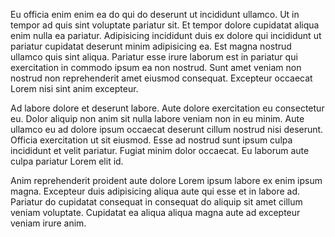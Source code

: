 Eu officia enim enim ea do qui do deserunt ut incididunt ullamco. Ut in tempor ad quis sint voluptate pariatur sit. Et tempor dolore cupidatat aliqua enim nulla ea pariatur. Adipisicing incididunt duis ex dolore qui incididunt ut pariatur cupidatat deserunt minim adipisicing ea. Est magna nostrud ullamco quis sint aliqua. Pariatur esse irure laborum est in pariatur qui exercitation in commodo ipsum ea non nostrud. Sunt amet veniam non nostrud non reprehenderit amet eiusmod consequat. Excepteur occaecat Lorem nisi sint anim excepteur.

Ad labore dolore et deserunt labore. Aute dolore exercitation eu consectetur eu. Dolor aliquip non anim sit nulla labore veniam non in eu minim. Aute ullamco eu ad dolore ipsum occaecat deserunt cillum nostrud nisi deserunt. Officia exercitation ut sit eiusmod. Esse ad nostrud sunt ipsum culpa incididunt et velit pariatur. Fugiat minim dolor occaecat. Eu laborum aute culpa pariatur Lorem elit id.

Anim reprehenderit proident aute dolore Lorem ipsum labore ex enim ipsum magna. Excepteur duis adipisicing aliqua aute qui esse et in labore ad. Pariatur do cupidatat consequat in consequat do aliquip sit amet cillum veniam voluptate. Cupidatat ea aliqua aliqua magna aute ad excepteur veniam irure anim.